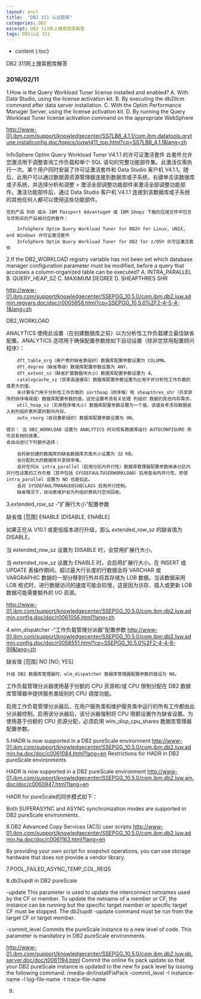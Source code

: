 ```yaml
---
layout: post
title:  "DB2 311 认证题库"
categories: DB2
excerpt: DB2 311网上搜索题库解答
tags: DB2认证 311
---
```


* content
{:toc}


DB2 311网上搜索题库解答



### 2016/02/11

1.How is the Query Workload Tuner license installed and enabled?
A. With Data Studio, using the license activation kit.
B. By executing the db2licm command after data server installation.
C. With the Optim Performance Manager Server, using the license activation kit.
D. By running the Query Workload Tuner license activation command on the appropriate WebSphere


http://www-01.ibm.com/support/knowledgecenter/SS7LB8_4.1.1/com.ibm.datatools.qrytune.installconfig.doc/topics/ioqwt411_top.html?cp=SS7LB8_4.1.1&lang=zh

InfoSphere Optim Query Workload Tuner V4.1.1 的许可证激活套件
    此套件允许您激活用于调整查询工作负载和单个 SQL 语句的完整功能部件集。此激活仅需执行一次。某个用户同时安装了许可证激活套件和 Data Studio 客户机 V4.1.1。随后，此用户可以通过数据源资源管理器连接到数据库或子系统，右键单击该数据库或子系统，并选择分析和调整 > 激活全部调整功能部件来激活全部调整功能部件。激活功能部件后，通过 Data Studio 客户机 V4.1.1 连接到该数据库或子系统的其他任何人都可以使用这些功能部件。

    您的产品 DVD 或从 IBM Passport Advantage® 或 IBM Shopz 下载的压缩文件中包含与您购买的产品相对应的套件：

        InfoSphere Optim Query Workload Tuner for DB2® for Linux, UNIX, and Windows 许可证激活套件
        InfoSphere Optim Query Workload Tuner for DB2 for z/OS® 许可证激活套件

		
2.If the DB2_WORKLOAD registry variable has not been set which database manager configuration
parameter must be modified, before a query that accesses a column-organized table can be executed?
A. INTRA_PARALLEL
B. QUERY_HEAP_SZ
C. MAXIMUM DEGREE
D. SHEAPTHRES SHR

http://www-01.ibm.com/support/knowledgecenter/SSEPGG_10.5.0/com.ibm.db2.luw.admin.regvars.doc/doc/r0005658.html?cp=SSEPGG_10.5.0%2F2-4-5-4-1&lang=zh

DB2_WORKLOAD

ANALYTICS
    使用此设置（在创建数据库之前）以为分析性工作负载建立最佳缺省配置。ANALYTICS 选项用于确保配置参数按如下自动设置（除非您禁用配置顾问程序）：

        dft_table_org（用户表的缺省表组织）数据库配置参数设置为 COLUMN。
        dft_degree（缺省等级）数据库配置参数设置为 ANY。
        dft_extent_sz（缺省扩展数据块大小）数据库配置参数设置为 4。
        catalogcache_sz（目录高速缓存）数据库配置参数设置为比用于非分析性工作负载的值更大的值。
        未计算专门用于分析性工作负载的 sortheap（排序堆）和 sheapthres_shr（共享排序的排序堆阈值）数据库配置参数的值。这些设置考虑有关处理 列组织 数据的其他内存需求。
        util_heap_sz（实用程序堆大小）数据库配置参数设置为一个值，该值会考虑将数据装入到列组织表所需的额外内存。
        auto_reorg（自动重新组织）数据库配置参数设置为 ON。

    提示： 当 DB2_WORKLOAD 设置为 ANALYTICS 时对现有数据库运行 AUTOCONFIGURE 命令具有相同效果。
    会自动进行下列额外选择：

        会将新创建的数据库的缺省数据库页面大小设置为 32 KB。
        会分配较大的数据库共享排序堆。
        会对任何从 intra_parallel（启用分区内并行性）数据库管理器配置参数继承分区内并行性设置的工作负载（其中包括 SYSDEFAULTUSERWORKLOAD）启用查询内并行性，即使 intra_parallel 设置为 NO 也是如此。
        会对 SYSDEFAULTMANAGEDSUBCLASS 启用并行控制。
        缺省情况下，自动表维护会为列组织表执行空间回收。

3.extended_row_sz -“扩展行大小”配置参数

缺省值 [范围]
    ENABLE [DISABLE, ENABLE]

如果正在从 V10.1 或更低版本进行升级，那么 extended_row_sz 的缺省值为 DISABLE。

当 extended_row_sz 设置为 DISABLE 时，会禁用扩展行大小。

当 extended_row_sz 设置为 ENABLE 时，会启用扩展行大小。在 INSERT 或 UPDATE 表操作期间，超过最大行长度的行数据会将 VARCHAR 或 VARGRAPHIC 数据的一部分移到行外并将其存储为 LOB 数据。当该数据采用 LOB 格式时，进行数据访问的速度可能会较慢，这是因为访存、插入或更新 LOB 数据可能需要额外的 I/O 资源。

http://www-01.ibm.com/support/knowledgecenter/SSEPGG_10.5.0/com.ibm.db2.luw.admin.config.doc/doc/r0061056.html?lang=zh


4.wlm_dispatcher -“工作负载管理分派器”配置参数
http://www-01.ibm.com/support/knowledgecenter/SSEPGG_10.5.0/com.ibm.db2.luw.admin.config.doc/doc/r0058551.html?cp=SSEPGG_10.5.0%2F2-4-4-8-99&lang=zh


缺省值 [范围]
    NO [NO; YES]

    升级 DB2 数据库管理器时，wlm_dispatcher 数据库管理器配置参数的值设为 NO。

工作负载管理分派器使用基于份额的 CPU 资源和/或 CPU 限制分配在 DB2 数据库管理器中提供服务类级别的 CPU 调度功能。

启用工作负载管理分派器后，在用户服务类和维护服务类中运行的所有工作都由此分派器控制。启用该分派器后，该分派器强制将 CPU 限额设置作为缺省设置。为使用基于份额的 CPU 资源分配，必须启用 wlm_disp_cpu_shares 数据库管理器配置参数。


5.HADR is now supported in a DB2 pureScale environment
http://www-01.ibm.com/support/knowledgecenter/SSEPGG_10.5.0/com.ibm.db2.luw.admin.ha.doc/doc/c0061084.html?lang=en
Restrictions for HADR in DB2 pureScale environments

HADR is now supported in a DB2 pureScale environment
http://www-01.ibm.com/support/knowledgecenter/SSEPGG_10.5.0/com.ibm.db2.luw.wn.doc/doc/c0060947.html?lang=en

HADR for pureScale的同步模式如下：

Both SUPERASYNC and ASYNC synchronization modes are supported in DB2 pureScale environments.

6.DB2 Advanced Copy Services (ACS) user scripts
http://www-01.ibm.com/support/knowledgecenter/SSEPGG_10.5.0/com.ibm.db2.luw.admin.ha.doc/doc/c0061163.html?lang=en


By providing your own script for snapshot operations, you can use storage hardware that does not provide a vendor library.

7.POOL_FAILED_ASYNC_TEMP_COL_REQS


8.db2iupdt in DB2 pureScale

-update
    This parameter is used to update the interconnect netnames used by the CF or member. To update the netname of a member or CF, the instance can be running but the specific target member or specific target CF must be stopped. The db2iupdt -update command must be run from the target CF or target member.

-commit_level
    Commits the pureScale instance to a new level of code. This parameter is mandatory in DB2 pureScale environments.

http://www-01.ibm.com/support/knowledgecenter/SSEPGG_10.5.0/com.ibm.db2.luw.qb.server.doc/doc/t0061194.html
Commit the online fix pack update so that your DB2 pureScale instance is updated to the new fix pack level by issuing the following command:
/media-dir/installFixPack -commit_level -I instance-name -l log-file-name -t trace-file-name

	
9.


